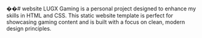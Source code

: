 ��#   w e b s i t e 
 
 LUGX Gaming is a personal project designed to enhance my skills in HTML and CSS. This static website template is perfect for showcasing gaming content and is built with a focus on clean, modern design principles.
